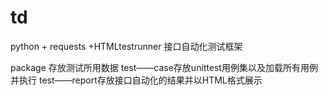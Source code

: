 # td
python + requests +HTMLtestrunner 接口自动化测试框架

package 存放测试所用数据
test——case存放unittest用例集以及加载所有用例并执行
test——report存放接口自动化的结果并以HTML格式展示

